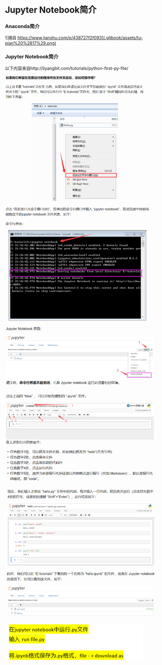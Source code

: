 # Jupyter Notebook简介

### Anaconda简介

![&#x6458;&#x81EA; https://www.jianshu.com/p/438727f2f093](.gitbook/assets/tu-pian%20%2817%29.png)

### Jupyter Notebook简介

以下内容来自http://liyangbit.com/tutorials/python-first-py-file/

![](.gitbook/assets/tu-pian%20%284%29.png)

![](.gitbook/assets/tu-pian%20%282%29.png)

![](.gitbook/assets/tu-pian%20%2820%29.png)

![](.gitbook/assets/tu-pian%20%288%29.png)

![](.gitbook/assets/tu-pian%20%289%29.png)

![](.gitbook/assets/tu-pian%20%2819%29.png)

![](.gitbook/assets/tu-pian%20%285%29.png)





